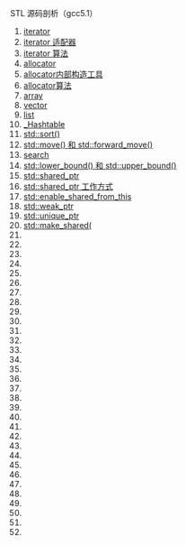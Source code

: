 STL 源码剖析（gcc5.1）
1. [iterator](./iterator.md)
1. [iterator 适配器](./iterator适配器.md)
1. [iterator 算法](./iterator算法.md)
1. [allocator](./allocator.md)
1. [allocator内部构造工具](./allocator内部构造工具.md)
1. [allocator算法](./allocator算法.md)
1. [array](./array.md)
1. [vector](./vector.md)
1. [list](./list.md)
1. [_Hashtable](./_Hashtable.md)
1. [std::sort()](./sort.md)
1. [std::move() 和 std::forward_move()](./move.md)
1. [search](./search.md)
1. [std::lower_bound() 和 std::upper_bound()](./bound.md)
1. [std::shared_ptr](./shared-ptr.md)
1. [std::shared_ptr<void> 工作方式](./shared-ptr-void.md)
1. [std::enable_shared_from_this](./enable-shared-from-this.md)
1. [std::weak_ptr](./weak-ptr.md)
1. [std::unique_ptr](./unique-ptr.md)
1. [std::make_shared(](./make-shared.md)
1. [](./.md)
1. [](./.md)
1. [](./.md)
1. [](./.md)
1. [](./.md)
1. [](./.md)
1. [](./.md)
1. [](./.md)
1. [](./.md)
1. [](./.md)
1. [](./.md)
1. [](./.md)
1. [](./.md)
1. [](./.md)
1. [](./.md)
1. [](./.md)
1. [](./.md)
1. [](./.md)
1. [](./.md)
1. [](./.md)
1. [](./.md)
1. [](./.md)
1. [](./.md)
1. [](./.md)
1. [](./.md)
1. [](./.md)
1. [](./.md)
1. [](./.md)
1. [](./.md)
1. [](./.md)
1. [](./.md)
1. [](./.md)
